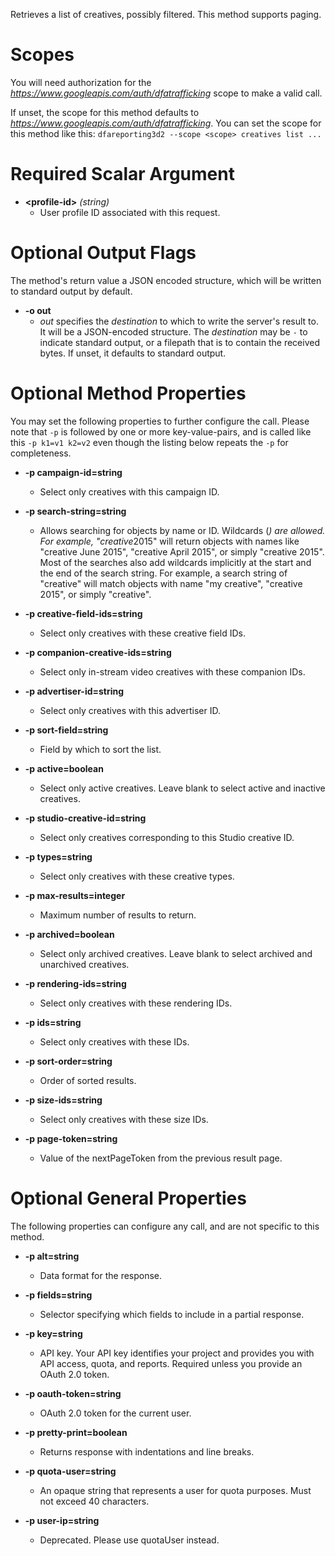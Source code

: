 Retrieves a list of creatives, possibly filtered. This method supports paging.
# Scopes

You will need authorization for the *https://www.googleapis.com/auth/dfatrafficking* scope to make a valid call.

If unset, the scope for this method defaults to *https://www.googleapis.com/auth/dfatrafficking*.
You can set the scope for this method like this: `dfareporting3d2 --scope <scope> creatives list ...`
# Required Scalar Argument
* **&lt;profile-id&gt;** *(string)*
    - User profile ID associated with this request.

# Optional Output Flags

The method's return value a JSON encoded structure, which will be written to standard output by default.

* **-o out**
    - *out* specifies the *destination* to which to write the server's result to.
      It will be a JSON-encoded structure.
      The *destination* may be `-` to indicate standard output, or a filepath that is to contain the received bytes.
      If unset, it defaults to standard output.
# Optional Method Properties

You may set the following properties to further configure the call. Please note that `-p` is followed by one 
or more key-value-pairs, and is called like this `-p k1=v1 k2=v2` even though the listing below repeats the
`-p` for completeness.

* **-p campaign-id=string**
    - Select only creatives with this campaign ID.

* **-p search-string=string**
    - Allows searching for objects by name or ID. Wildcards (*) are allowed. For example, &#34;creative*2015&#34; will return objects with names like &#34;creative June 2015&#34;, &#34;creative April 2015&#34;, or simply &#34;creative 2015&#34;. Most of the searches also add wildcards implicitly at the start and the end of the search string. For example, a search string of &#34;creative&#34; will match objects with name &#34;my creative&#34;, &#34;creative 2015&#34;, or simply &#34;creative&#34;.

* **-p creative-field-ids=string**
    - Select only creatives with these creative field IDs.

* **-p companion-creative-ids=string**
    - Select only in-stream video creatives with these companion IDs.

* **-p advertiser-id=string**
    - Select only creatives with this advertiser ID.

* **-p sort-field=string**
    - Field by which to sort the list.

* **-p active=boolean**
    - Select only active creatives. Leave blank to select active and inactive creatives.

* **-p studio-creative-id=string**
    - Select only creatives corresponding to this Studio creative ID.

* **-p types=string**
    - Select only creatives with these creative types.

* **-p max-results=integer**
    - Maximum number of results to return.

* **-p archived=boolean**
    - Select only archived creatives. Leave blank to select archived and unarchived creatives.

* **-p rendering-ids=string**
    - Select only creatives with these rendering IDs.

* **-p ids=string**
    - Select only creatives with these IDs.

* **-p sort-order=string**
    - Order of sorted results.

* **-p size-ids=string**
    - Select only creatives with these size IDs.

* **-p page-token=string**
    - Value of the nextPageToken from the previous result page.

# Optional General Properties

The following properties can configure any call, and are not specific to this method.

* **-p alt=string**
    - Data format for the response.

* **-p fields=string**
    - Selector specifying which fields to include in a partial response.

* **-p key=string**
    - API key. Your API key identifies your project and provides you with API access, quota, and reports. Required unless you provide an OAuth 2.0 token.

* **-p oauth-token=string**
    - OAuth 2.0 token for the current user.

* **-p pretty-print=boolean**
    - Returns response with indentations and line breaks.

* **-p quota-user=string**
    - An opaque string that represents a user for quota purposes. Must not exceed 40 characters.

* **-p user-ip=string**
    - Deprecated. Please use quotaUser instead.
